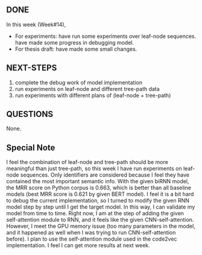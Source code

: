 ## DONE

In this week (Week#14),

- For experiments: have run some experiments over leaf-node sequences. have made some progress in debugging model.
- For thesis draft: have made some small changes.

## NEXT-STEPS

1. complete the debug work of model implementation
2. run experiments on leaf-node and different tree-path data
3. run experiments with different plans of (leaf-node + tree-path)

## QUESTIONS

None.

## Special Note

I feel the combination of leaf-node and tree-path should be more meaningful than just tree-path, so this week I have run experiments on leaf-node sequences. Only identifiers are considered because I feel they have contained the most important semantic info. With the given biRNN model, the MRR score on Python corpus is 0.663, which is better than all baseline models (best MRR score is 0.621 by given BERT model).
I feel it is a bit hard to debug the current implementation, so I turned to modify the given RNN model step by step until I get the target model. In this way, I can validate my model from time to time. Right now, I am at the step of adding the given self-attention module to RNN, and it feels like the given CNN-self-attention. However, I meet the GPU memory issue (too many parameters in the model, and it happened as well when I was trying to run CNN-self-attention before). I plan to use the self-attention module used in the code2vec implementation.
I feel I can get more results at next week.
